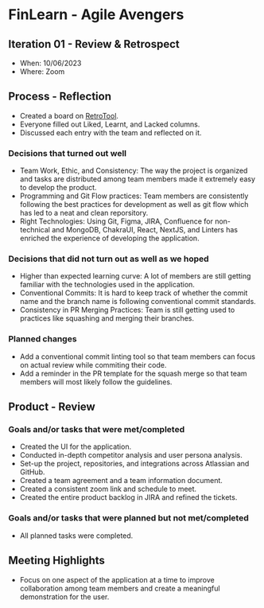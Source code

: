 # FinLearn - Agile Avengers

## Iteration 01 - Review & Retrospect

- When: 10/06/2023
- Where: Zoom

## Process - Reflection

- Created a board on [RetroTool](https://retrotool.io/5-DK0cO3X_BqV67ji-zhi).
- Everyone filled out Liked, Learnt, and Lacked columns.
- Discussed each entry with the team and reflected on it.

### Decisions that turned out well

- Team Work, Ethic, and Consistency: The way the project is organized and tasks are distributed among team members made it extremely easy to develop the product.
- Programming and Git Flow practices: Team members are consistently following the best practices for development as well as git flow which has led to a neat and clean reporsitory.
- Right Technologies: Using Git, Figma, JIRA, Confluence for non-technical and MongoDB, ChakraUI, React, NextJS, and Linters has enriched the experience of developing the application.

### Decisions that did not turn out as well as we hoped

- Higher than expected learning curve: A lot of members are still getting familiar with the technologies used in the application.
- Conventional Commits: It is hard to keep track of whether the commit name and the branch name is following conventional commit standards.
- Consistency in PR Merging Practices: Team is still getting used to practices like squashing and merging their branches.

### Planned changes

- Add a conventional commit linting tool so that team members can focus on actual review while commiting their code.
- Add a reminder in the PR template for the squash merge so that team members will most likely follow the guidelines.

## Product - Review

### Goals and/or tasks that were met/completed

- Created the UI for the application.
- Conducted in-depth competitor analysis and user persona analysis.
- Set-up the project, repositories, and integrations across Atlassian and GitHub.
- Created a team agreement and a team information document.
- Created a consistent zoom link and schedule to meet.
- Created the entire product backlog in JIRA and refined the tickets.

### Goals and/or tasks that were planned but not met/completed

- All planned tasks were completed.

## Meeting Highlights

- Focus on one aspect of the application at a time to improve collaboration among team members and create a meaningful demonstration for the user.
